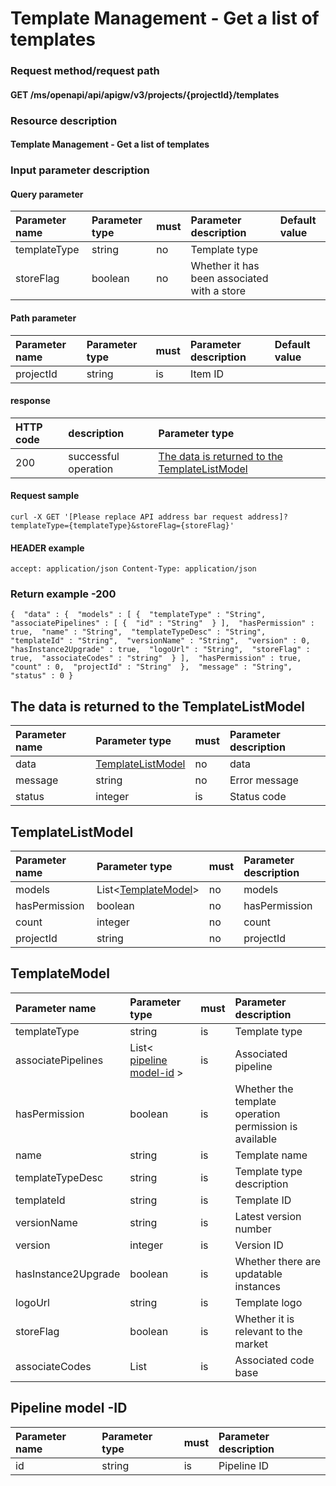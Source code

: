 # Template Management - Get a list of templates

### Request method/request path

#### GET /ms/openapi/api/apigw/v3/projects/{projectId}/templates

### Resource description

#### Template Management - Get a list of templates

### Input parameter description

#### Query parameter

| Parameter name | Parameter type | must | Parameter description                       | Default value |
| :------------- | :------------- | :--- | :------------------------------------------ | :------------ |
| templateType   | string         | no   | Template type                               |               |
| storeFlag      | boolean        | no   | Whether it has been associated with a store |               |

#### Path parameter

| Parameter name | Parameter type | must | Parameter description | Default value |
| :------------- | :------------- | :--- | :-------------------- | :------------ |
| projectId      | string         | is   | Item ID               |               |

#### response

| HTTP code | description          | Parameter type                                               |
| :-------- | :------------------- | :----------------------------------------------------------- |
| 200       | successful operation | [The data is returned to the TemplateListModel](get-a-list-of-templates.md) |

#### Request sample

```
curl -X GET '[Please replace API address bar request address]? templateType={templateType}&storeFlag={storeFlag}' 
```

#### HEADER example

```
accept: application/json Content-Type: application/json 
```

### Return example -200

```
{  "data" : {  "models" : [ {  "templateType" : "String",  "associatePipelines" : [ {  "id" : "String"  } ],  "hasPermission" : true,  "name" : "String",  "templateTypeDesc" : "String",  "templateId" : "String",  "versionName" : "String",  "version" : 0,  "hasInstance2Upgrade" : true,  "logoUrl" : "String",  "storeFlag" : true,  "associateCodes" : "string"  } ],  "hasPermission" : true,  "count" : 0,  "projectId" : "String"  },  "message" : "String",  "status" : 0 } 
```

## The data is returned to the TemplateListModel

| Parameter name | Parameter type                                  | must | Parameter description |
| :------------- | :---------------------------------------------- | :--- | :-------------------- |
| data           | [TemplateListModel](get-a-list-of-templates.md) | no   | data                  |
| message        | string                                          | no   | Error message         |
| status         | integer                                         | is   | Status code           |

## TemplateListModel

| Parameter name | Parameter type                                    | must | Parameter description |
| :------------- | :------------------------------------------------ | :--- | :-------------------- |
| models         | List<[TemplateModel](get-a-list-of-templates.md)> | no   | models                |
| hasPermission  | boolean                                           | no   | hasPermission         |
| count          | integer                                           | no   | count                 |
| projectId      | string                                            | no   | projectId             |

## TemplateModel

| Parameter name      | Parameter type                                          | must | Parameter description                                  |
| :------------------ | :------------------------------------------------------ | :--- | :----------------------------------------------------- |
| templateType        | string                                                  | is   | Template type                                          |
| associatePipelines  | List< [pipeline model-id](get-a-list-of-templates.md) > | is   | Associated pipeline                                    |
| hasPermission       | boolean                                                 | is   | Whether the template operation permission is available |
| name                | string                                                  | is   | Template name                                          |
| templateTypeDesc    | string                                                  | is   | Template type description                              |
| templateId          | string                                                  | is   | Template ID                                            |
| versionName         | string                                                  | is   | Latest version number                                  |
| version             | integer                                                 | is   | Version ID                                             |
| hasInstance2Upgrade | boolean                                                 | is   | Whether there are updatable instances                  |
| logoUrl             | string                                                  | is   | Template logo                                          |
| storeFlag           | boolean                                                 | is   | Whether it is relevant to the market                   |
| associateCodes      | List                                                    | is   | Associated code base                                   |

## Pipeline model -ID

| Parameter name | Parameter type | must | Parameter description |
| :------------- | :------------- | :--- | :-------------------- |
| id             | string         | is   | Pipeline ID           |
